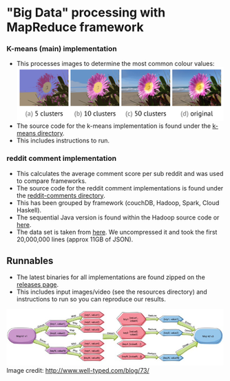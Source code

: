 # "Big Data" processing with MapReduce framework

### K-means (main) implementation
* This processes images to determine the most common colour values:
![](images/clusters.png)
* The source code for the k-means implementation is found under the [k-means directory](https://github.com/wilmol/MapReduce-K-means-image-processing/tree/master/k-means/spark-scala-kmeans).
* This includes instructions to run.

### reddit comment implementation
* This calculates the average comment score per sub reddit and was used to compare frameworks.
* The source code for the reddit comment implementations is found under the [reddit-comments directory](https://github.com/wilmol/MapReduce-K-means-image-processing/tree/master/reddit-comments).
* This has been grouped by framework (couchDB, Hadoop, Spark, Cloud Haskell).
* The sequential Java version is found within the Hadoop source code or [here](https://github.com/wilmol/MapReduce-K-means-image-processing/tree/master/reddit-comments/hadoop-reddit/src/main/java/nz/ac/auckland/mapreduce/NoFrameWorkMain.java).
* The data set is taken from [here](https://www.kaggle.com/reddit/reddit-comments-may-2015). We uncompressed it and took the first 20,000,000 lines (approx 11GB of JSON).

## Runnables
* The latest binaries for all implementations are found zipped on the [releases page](https://github.com/wilmol/MapReduce-K-means-image-processing/releases).
* This includes input images/video (see the resources directory) and instructions to run so you can reproduce our results.

![](images/mapreduce.jpg)     
Image credit: http://www.well-typed.com/blog/73/
